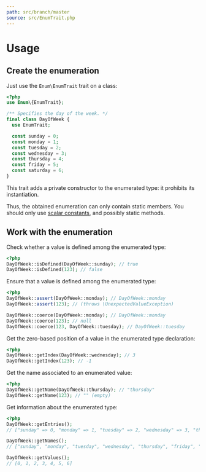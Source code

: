 ```yaml
---
path: src/branch/master
source: src/EnumTrait.php
---
```


# Usage

## Create the enumeration
Just use the `Enum\EnumTrait` trait on a class:

```php
<?php
use Enum\{EnumTrait};

/** Specifies the day of the week. */
final class DayOfWeek {
  use EnumTrait;

  const sunday = 0;
  const monday = 1;
  const tuesday = 2;
  const wednesday = 3;
  const thursday = 4;
  const friday = 5;
  const saturday = 6;
}
```

This trait adds a private constructor to the enumerated type: it prohibits its instantiation.

Thus, the obtained enumeration can only contain static members.
You should only use [scalar constants](https://www.php.net/manual/en/function.is-scalar.php), and possibly static methods.

## Work with the enumeration
Check whether a value is defined among the enumerated type:

```php
<?php
DayOfWeek::isDefined(DayOfWeek::sunday); // true
DayOfWeek::isDefined(123); // false
```

Ensure that a value is defined among the enumerated type:

```php
<?php
DayOfWeek::assert(DayOfWeek::monday); // DayOfWeek::monday
DayOfWeek::assert(123); // (throws \UnexpectedValueException)

DayOfWeek::coerce(DayOfWeek::monday); // DayOfWeek::monday
DayOfWeek::coerce(123); // null
DayOfWeek::coerce(123, DayOfWeek::tuesday); // DayOfWeek::tuesday
```

Get the zero-based position of a value in the enumerated type declaration:

```php
<?php
DayOfWeek::getIndex(DayOfWeek::wednesday); // 3
DayOfWeek::getIndex(123); // -1
```

Get the name associated to an enumerated value:

```php
<?php
DayOfWeek::getName(DayOfWeek::thursday); // "thursday"
DayOfWeek::getName(123); // "" (empty)
```

Get information about the enumerated type:

```php
<?php
DayOfWeek::getEntries();
// ["sunday" => 0, "monday" => 1, "tuesday" => 2, "wednesday" => 3, "thursday" => 4, "friday" => 5, "saturday" => 6]

DayOfWeek::getNames();
// ["sunday", "monday", "tuesday", "wednesday", "thursday", "friday", "saturday"]

DayOfWeek::getValues();
// [0, 1, 2, 3, 4, 5, 6]
```
